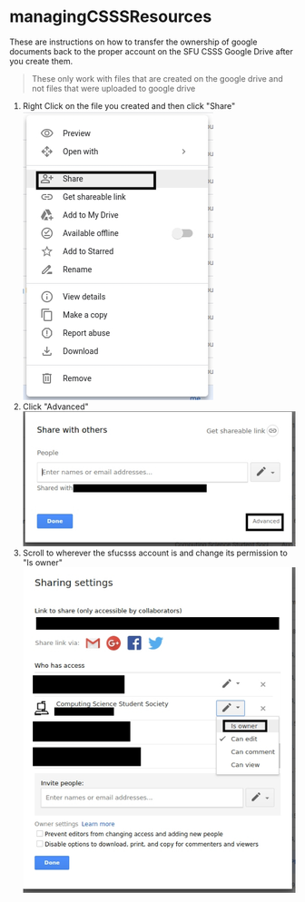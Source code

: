 # managingCSSSResources

These are instructions on how to transfer the ownership of google documents back to the proper account on the SFU CSSS Google Drive after you create them.

>These only work with files that are created on the google drive and not files that were uploaded to google drive

 1. Right Click on the file you created and then click "Share"  
![The One and Only, Lovable Wall-E](screenshot.29.jpg)
 1. Click "Advanced"  
![The One and Only, Lovable Wall-E](screenshot.30.jpg)
 1. Scroll to wherever the sfucsss account is and change its permission to "Is owner"  
![The One and Only, Lovable Wall-E](screenshot.31.jpg)
